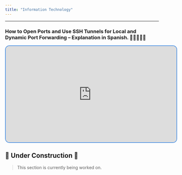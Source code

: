 ```yaml
---
title: "Information Technology"
---
```


---

### How to Open Ports and Use SSH Tunnels for Local and Dynamic Port Forwarding – Explanation in Spanish. 👨‍💻🌐🇪🇸

<div style="text-align: center;">
<iframe style="border: 2px solid #4a90e2; border-radius: 14px;" width="560" height="315" src="https://www.youtube.com/embed/K5hN3M_kLnQ?si=Cr4AJpi9VxzAvNqP" title="YouTube video player" frameborder="0" allow="accelerometer; autoplay; clipboard-write; encrypted-media; gyroscope; picture-in-picture; web-share" referrerpolicy="strict-origin-when-cross-origin" allowfullscreen></iframe>
</div>

## 🚧 Under Construction 🚧

> This section is currently being worked on.